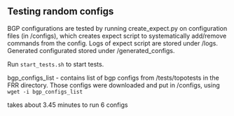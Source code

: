 ## Testing random configs

BGP configurations are tested by running create_expect.py on configuration files (in /configs), which creates expect script to systematically add/remove commands from the config. Logs of expect script are stored under /logs. Generated configurated stored under /generated_configs. 

Run `start_tests.sh` to start tests.

bgp_configs_list - contains list of bgp configs from /tests/topotests in the FRR directory.
Those configs were downloaded and put in /configs, using `wget -i bgp_configs_list`

takes about 3.45 minutes to run 6 configs